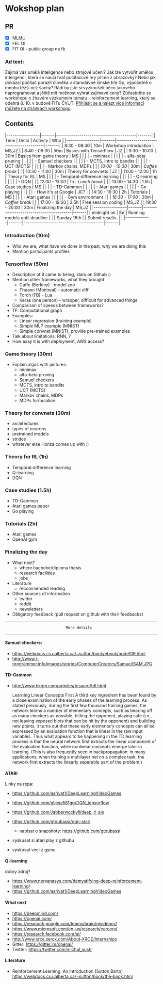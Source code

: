 # Wokshop plan

## PR

- [x] MLMU
- [x] FEL OI
- [x] FIT OI - public group na fb

### Ad text:

Zajímá vás umělá inteligence nebo strojové učení? Jak lze vytvořit umělou
inteligenci, která se naučí hrát počítačové hry přímo z obrazovky? Nebo jak
dokázal počítač porazit člověka v starodávné čínské hře Go, výpočetně o mnoho
těžší než šachy? Rádi by jste si vyzkoušeli něco takového naprogramovat a jěště
mít možnost vyhrát zajímavé ceny? Zúčastněte se workshopu o žhavém výzkumním
tématu - reinforcement learning, který se odehrá 8. 10. v budově FITu ČVUT.
[Přihlásit se a nalézt více informací můžete na stránkách workshopu](http://lectures.ai).

## Contents

|-----------------|-------|-----------------------------------------|-------|
| Time            | Delta | Activity                                | Who   |
|-----------------|-------|-----------------------------------------|-------|
| 8:30 - 08:40    |  10m  | Workshop introduction                   | MS,JZ |
| 8:40 - 09:30    |  50m  | Basics with TensorFlow                  | JZ    |
| 9:30 - 10:00    |  30m  | Basics from game theory                 | MS    |
|                 |       | - minimax                               |       |
|                 |       | - alfa-beta pruning                     |       |
|                 |       | - Samuel checkers                       |       |
|                 |       | - MCTS, intro to bandits                |       |
|                 |       | - UCT (MCTS)                            |       |
|                 |       | - Markov chains, MDPs                   |       |
| *10:00 - 10:30* |  30m  | *Coffee break*                          |       |
| 10:30 - 11:00   |  30m  | Theory for convnets                     | JZ    |
| 11:00 - 12:00   |  1h   | Theory for RL                           | MS    |
|                 |       | - Temporal-difference learning          |       |
|                 |       | - Q-learning                            |       |
|                 |       | - DQN                                   |       |
| *12:00 - 13:00* |  1h   | *Lunch break*                           |       |
| 13:00 - 14:30   |  1.5h | Case studies                            | MS    |
|                 |       | - TD-Gammon                             |       |
|                 |       | - Atari games                           |       |
|                 |       | - Go playing                            |       |
|                 |       | - How it's at Google                    | JC?   |
| 14:30 - 16:30   |  2h   | Tutorials                               | MS    |
|                 |       | - Atari games                           |       |
|                 |       | - Gym environment                       |       |
| *16:30 - 17:00* |  30m  | *Coffee break*                          |       |
| 17:00 - 19:30   |  2.5h | Free session coding                     | MS,JZ |
| 19:30 - 20:00   |  30m  | Finalizing the day                      | MS,JZ |
|-----------------|-------|-----------------------------------------|-------|
| midnight on     |  8d   | Running models until deadline           |       |
| Sunday 16th     |       | Submit results.                         |       |
|-----------------|-------|-----------------------------------------|-------|


### Introduction (10m)
- Who we are, what have we done in the past, why we are doing this
- Mention participants profiles

### Tensorflow (50m)

- Description of it came to being, stars on Github :)
- Mention other frameworks, what they brought
	- Caffe (Berkley) - model zoo
	- Theano (Montreal) - automatic diff
	- Torch (FB) - Lua
	- Keras (one person) - wrapper, difficult for advanced things
- Comparison of speeds between frameworks?
- TF: Computational graph
- Examples:
	- Linear regression (training example)
	- Simple MLP example (MNIST)
	- Simple convnet (MNIST), provide pre-trained examples
- Talk about limitations: RNN, ?
- How easy it is with deployment, AWS access?

### Game theory (30m)

- Explain algos with pictures:
	- minimax
	- alfa-beta pruning
	- Samuel checkers
	- MCTS, intro to bandits
	- UCT (MCTS)
	- Markov chains, MDPs
	- MDPs formulation

### Theory for convnets (30m)

- architectures
- types of neurons
- pretrained models
- strides
- whatever else Honza comes up with :)

### Theory for RL (1h)

- Temporal-difference learning
- Q-learning
- DQN

### Case studies (1.5h)

- TD-Gammon
- Atari games paper
- Go playing

### Tutorials (2h)

- Atari games
- OpenAI gym


### Finalizing the day

- What next?
	- where bachelor/diploma thesis
	- research facilities
	- jobs
- Literature
	- recommended reading
- Other sources of information
	- twitter
	- reddit
	- newsletters
- Obligatory feedback (pull request on github with their feedbacks)

--------------------------------------------------------------------------------
                                More details
--------------------------------------------------------------------------------

#### Samuel checkers:
- https://webdocs.cs.ualberta.ca/~sutton/book/ebook/node109.html
- http://www.i-programmer.info/images/stories/ComputerCreators/Samuel/SAM.JPG

#### TD-Gammon
- http://www.bkgm.com/articles/tesauro/tdl.html


	Learning Linear Concepts First
	A third key ingredient has been found by a close examination of the early phases of the learning process. As stated previously, during the first few thousand training games, the network learns a number of elementary concepts, such as bearing off as many checkers as possible, hitting the opponent, playing safe (i.e., not leaving exposed blots that can be hit by the opponent) and building new points. It turns out that these early elementary concepts can all be expressed by an evaluation function that is linear in the raw input variables. Thus what appears to be happening in the TD learning process is that the neural network first extracts the linear component of the evaluation function, while nonlinear concepts emerge later in learning. (This is also frequently seen in backpropagation: in many applications, when training a multilayer net on a complex task, the network first extracts the linearly separable part of the problem.)


#### ATARI
Linky na repa:

- https://github.com/asrivat1/DeepLearningVideoGames
- https://github.com/gliese581gg/DQN_tensorflow
- https://github.com/Jabberwockyll/deep_rl_ale
- https://github.com/gtoubassi/dqn-atari
	- napisat o snapshoty: https://github.com/gtoubassi

- vyskusat si atari play z githubu
- vyskusat veci z gymu

#### Q-learning
dobry zdroj?
- https://www.nervanasys.com/demystifying-deep-reinforcement-learning/
- https://github.com/asrivat1/DeepLearningVideoGames


#### What next
- https://deepmind.com/
- https://openai.com/
- https://research.google.com/teams/brain/residency/
- https://www.microsoft.com/en-us/research/careers/
- https://research.facebook.com/ai/
- http://www.xrce.xerox.com/About-XRCE/Internships
- Gitter: https://gitter.im/openai/
- Twitter: https://twitter.com/michal_sustr

#### Literature
- Reinforcement Learning: An Introduction [Sutton,Barto] https://webdocs.cs.ualberta.ca/~sutton/book/the-book.html